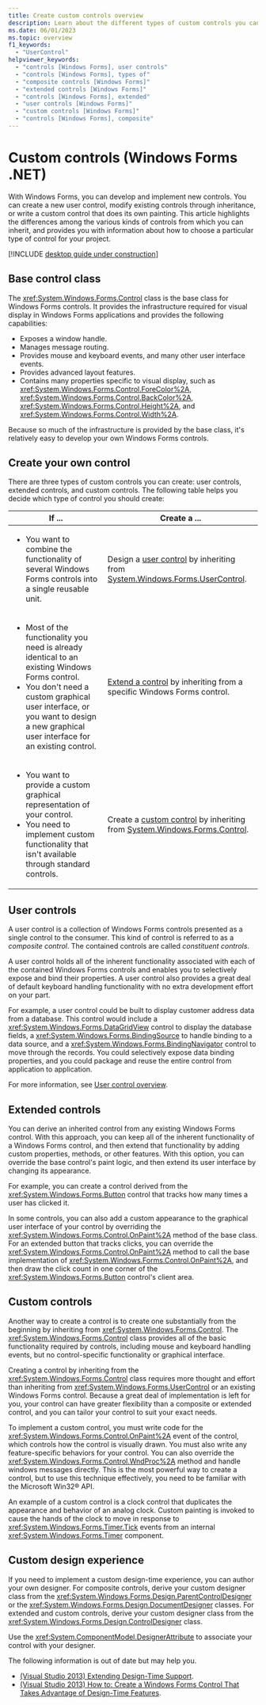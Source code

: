 ```yaml
---
title: Create custom controls overview
description: Learn about the different types of custom controls you can create in Windows Forms for .NET.
ms.date: 06/01/2023
ms.topic: overview
f1_keywords: 
  - "UserControl"
helpviewer_keywords: 
  - "controls [Windows Forms], user controls"
  - "controls [Windows Forms], types of"
  - "composite controls [Windows Forms]"
  - "extended controls [Windows Forms]"
  - "controls [Windows Forms], extended"
  - "user controls [Windows Forms]"
  - "custom controls [Windows Forms]"
  - "controls [Windows Forms], composite"
---
```


# Custom controls (Windows Forms .NET)

With Windows Forms, you can develop and implement new controls. You can create a new user control, modify existing controls through inheritance, or write a custom control that does its own painting. This article highlights the differences among the various kinds of controls from which you can inherit, and provides you with information about how to choose a particular type of control for your project.

[!INCLUDE [desktop guide under construction](../../includes/desktop-guide-preview-note.md)]

## Base control class

The <xref:System.Windows.Forms.Control> class is the base class for Windows Forms controls. It provides the infrastructure required for visual display in Windows Forms applications and provides the following capabilities:

- Exposes a window handle.
- Manages message routing.
- Provides mouse and keyboard events, and many other user interface events.
- Provides advanced layout features.
- Contains many properties specific to visual display, such as <xref:System.Windows.Forms.Control.ForeColor%2A>, <xref:System.Windows.Forms.Control.BackColor%2A>, <xref:System.Windows.Forms.Control.Height%2A>, and <xref:System.Windows.Forms.Control.Width%2A>.
<!--- Provides the security and threading support necessary for a Windows Forms control to act as a Microsoft® ActiveX® control.-->

Because so much of the infrastructure is provided by the base class, it's relatively easy to develop your own Windows Forms controls.

## Create your own control

There are three types of custom controls you can create: user controls, extended controls, and custom controls. The following table helps you decide which type of control you should create:

<table>
<thead>
  <tr>
    <th>If ...</th>
    <th>Create a ...</th>
  </tr>
</thead>
<tbody>
  <tr>
    <td>
        <ul>
            <li>You want to combine the functionality of several Windows Forms controls into a single reusable unit.</li>
        </ul>
    </td>
    <td>Design a <a href="#user-controls">user control</a> by inheriting from <a href="/dotnet/api/system.windows.forms.usercontrol">System.Windows.Forms.UserControl</a>.</td>
  </tr>
  <tr>
    <td>
        <ul>
            <li>Most of the functionality you need is already identical to an existing Windows Forms control.</li>
            <li>You don't need a custom graphical user interface, or you want to design a new graphical user interface for an existing control.</li>
        </ul>
    </td>
    <td><a href="#extended-controls">Extend a control</a> by inheriting from a specific Windows Forms control.</td>
  </tr>
  <tr>
    <td>
        <ul>
            <li>You want to provide a custom graphical representation of your control.</li>
            <li>You need to implement custom functionality that isn't available through standard controls.</li>
        </ul>
    </td>
    <td>Create a <a href="#custom-controls">custom control</a> by inheriting from <a href="/dotnet/api/system.windows.forms.control">System.Windows.Forms.Control</a>.</td>
  </tr>
</tbody>
</table>

## User controls

A user control is a collection of Windows Forms controls presented as a single control to the consumer. This kind of control is referred to as a _composite control_. The contained controls are called _constituent controls_.

A user control holds all of the inherent functionality associated with each of the contained Windows Forms controls and enables you to selectively expose and bind their properties. A user control also provides a great deal of default keyboard handling functionality with no extra development effort on your part.

For example, a user control could be built to display customer address data from a database. This control would include a <xref:System.Windows.Forms.DataGridView> control to display the database fields, a <xref:System.Windows.Forms.BindingSource> to handle binding to a data source, and a <xref:System.Windows.Forms.BindingNavigator> control to move through the records. You could selectively expose data binding properties, and you could package and reuse the entire control from application to application.<!-- TODO For an example of this kind of user control, see [How to: Apply Attributes in Windows Forms Controls](how-to-apply-attributes-in-windows-forms-controls.md).-->

For more information, see [User control overview](usercontrol-overview.md).

## Extended controls

You can derive an inherited control from any existing Windows Forms control. With this approach, you can keep all of the inherent functionality of a Windows Forms control, and then extend that functionality by adding custom properties, methods, or other features. With this option, you can override the base control's paint logic, and then extend its user interface by changing its appearance.

For example, you can create a control derived from the <xref:System.Windows.Forms.Button> control that tracks how many times a user has clicked it.

In some controls, you can also add a custom appearance to the graphical user interface of your control by overriding the <xref:System.Windows.Forms.Control.OnPaint%2A> method of the base class. For an extended button that tracks clicks, you can override the <xref:System.Windows.Forms.Control.OnPaint%2A> method to call the base implementation of <xref:System.Windows.Forms.Control.OnPaint%2A>, and then draw the click count in one corner of the <xref:System.Windows.Forms.Button> control's client area.

## Custom controls

Another way to create a control is to create one substantially from the beginning by inheriting from <xref:System.Windows.Forms.Control>. The <xref:System.Windows.Forms.Control> class provides all of the basic functionality required by controls, including mouse and keyboard handling events, but no control-specific functionality or graphical interface.

Creating a control by inheriting from the <xref:System.Windows.Forms.Control> class requires more thought and effort than inheriting from <xref:System.Windows.Forms.UserControl> or an existing Windows Forms control. Because a great deal of implementation is left for you, your control can have greater flexibility than a composite or extended control, and you can tailor your control to suit your exact needs.

To implement a custom control, you must write code for the <xref:System.Windows.Forms.Control.OnPaint%2A> event of the control, which controls how the control is visually drawn. You must also write any feature-specific behaviors for your control. You can also override the <xref:System.Windows.Forms.Control.WndProc%2A> method and handle windows messages directly. This is the most powerful way to create a control, but to use this technique effectively, you need to be familiar with the Microsoft Win32® API.

An example of a custom control is a clock control that duplicates the appearance and behavior of an analog clock. Custom painting is invoked to cause the hands of the clock to move in response to <xref:System.Windows.Forms.Timer.Tick> events from an internal <xref:System.Windows.Forms.Timer> component.<!-- TODO For more information, see [How to: Develop a Simple Windows Forms Control](how-to-develop-a-simple-windows-forms-control.md).-->

<!--TODO 
## ActiveX controls

Although the Windows Forms infrastructure has been optimized to host Windows Forms controls, you can still use ActiveX controls. There's support for this task in Visual Studio. For more information, see [How to: Add ActiveX Controls to Windows Forms](how-to-add-activex-controls-to-windows-forms.md).-->

## Custom design experience

If you need to implement a custom design-time experience, you can author your own designer. For composite controls, derive your custom designer class from the <xref:System.Windows.Forms.Design.ParentControlDesigner> or the <xref:System.Windows.Forms.Design.DocumentDesigner> classes. For extended and custom controls, derive your custom designer class from the <xref:System.Windows.Forms.Design.ControlDesigner> class.

Use the <xref:System.ComponentModel.DesignerAttribute> to associate your control with your designer.

The following information is out of date but may help you.

- [(Visual Studio 2013) Extending Design-Time Support](/previous-versions/visualstudio/visual-studio-2013/37899azc(v=vs.120)).
- [(Visual Studio 2013) How to: Create a Windows Forms Control That Takes Advantage of Design-Time Features](/previous-versions/visualstudio/visual-studio-2013/307hck25(v=vs.120)).

<!-- TODO: link to the ..\custom-controls\ content 

- [Developing Custom Windows Forms Controls](developing-custom-windows-forms-controls.md)
- [How to: Develop a Simple Windows Forms Control](how-to-develop-a-simple-windows-forms-control.md)
- [Developing a Composite Windows Forms Control](developing-a-composite-windows-forms-control.md)
-->
